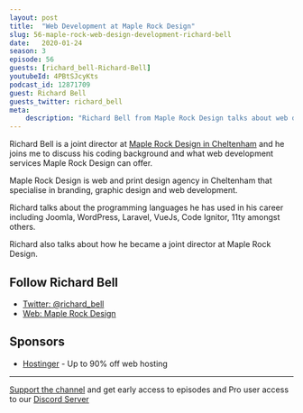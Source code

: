 ```yaml
---
layout: post
title:  "Web Development at Maple Rock Design"
slug: 56-maple-rock-web-design-development-richard-bell
date:   2020-01-24
season: 3
episode: 56
guests: [richard_bell-Richard-Bell]
youtubeId: 4PBtSJcyKts
podcast_id: 12871709
guest: Richard Bell
guests_twitter: richard_bell
meta:
    description: "Richard Bell from Maple Rock Design talks about web development"
---
```

Richard Bell is a joint director at [Maple Rock Design in Cheltenham](http://maplerockdesign.co.uk) and he joins me to discuss his coding background and what web development services Maple Rock Design can offer.

Maple Rock Design is web and print design agency in Cheltenham that specialise in branding, graphic design and web development. 

Richard talks about the programming languages he has used in his career including Joomla, WordPress, Laravel, VueJs, Code Ignitor, 11ty amongst others.

Richard also talks about how he became a joint director at Maple Rock Design.

## Follow Richard Bell
- [Twitter: @richard_bell](https://twitter.com/richard_bell) 
- [Web: Maple Rock Design](http://maplerockdesign.co.uk) 

## Sponsors 

- [Hostinger](http://hostinger.co.uk/peterfisher) - Up to 90% off web hosting

-------------------------------

[Support the channel](https://www.patreon.com/howToCodeWell) and get early access to episodes and Pro user access to our [Discord Server](https://howtocodewell.net/discord)
